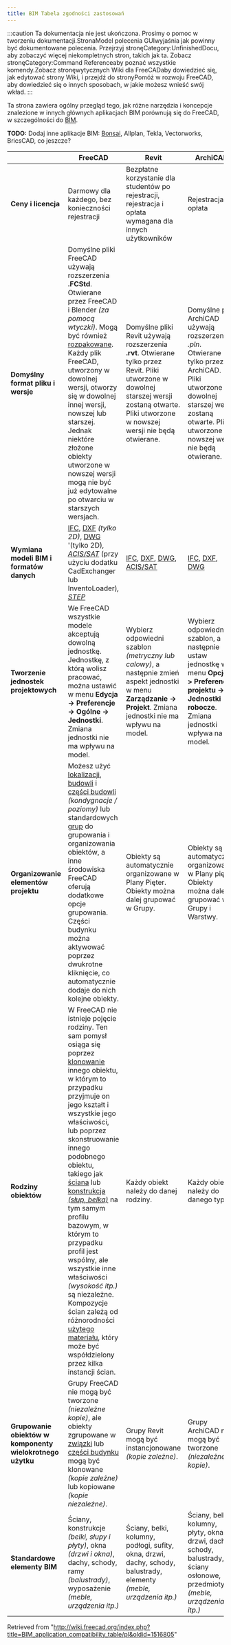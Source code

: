 ```yaml
---
title: BIM Tabela zgodności zastosowań
---
```


:::caution
Ta dokumentacja nie jest ukończona. Prosimy o pomoc w tworzeniu dokumentacji.StronaModel polecenia GUIwyjaśnia jak powinny być dokumentowane polecenia. Przejrzyj stronęCategory:UnfinishedDocu, aby zobaczyć więcej niekompletnych stron, takich jak ta. Zobacz stronęCategory:Command Referenceaby poznać wszystkie komendy.Zobacz stronęwytycznych Wiki dla FreeCADaby dowiedzieć się, jak edytować strony Wiki, i przejdź do stronyPomóż w rozwoju FreeCAD, aby dowiedzieć się o innych sposobach, w jakie możesz wnieść swój wkład.
:::

Ta strona zawiera ogólny przegląd tego, jak różne narzędzia i koncepcje znalezione w innych głównych aplikacjach BIM porównują się do FreeCAD, w szczególności do [BIM](/BIM_Workbench/pl "BIM Workbench/pl").

**TODO:** Dodaj inne aplikacje BIM: [Bonsai](https://bonsaibim.org/), Allplan, Tekla, Vectorworks, BricsCAD, co jeszcze?

|                                                           | FreeCAD                                                                                                                                                                                                                                                                                                                                                                                                                                                                                                                                                                                                                                                                                                                   | Revit                                                                                                                                                                                                         | ArchiCAD                                                                                                                                                                                              |
| --------------------------------------------------------- | ------------------------------------------------------------------------------------------------------------------------------------------------------------------------------------------------------------------------------------------------------------------------------------------------------------------------------------------------------------------------------------------------------------------------------------------------------------------------------------------------------------------------------------------------------------------------------------------------------------------------------------------------------------------------------------------------------------------------- | ------------------------------------------------------------------------------------------------------------------------------------------------------------------------------------------------------------- | ----------------------------------------------------------------------------------------------------------------------------------------------------------------------------------------------------- |
| **Ceny i licencja**                                       | Darmowy dla każdego, bez konieczności rejestracji                                                                                                                                                                                                                                                                                                                                                                                                                                                                                                                                                                                                                                                                         | Bezpłatne korzystanie dla studentów po rejestracji, rejestracja i opłata wymagana dla innych użytkowników                                                                                                     | Rejestracja i opłata                                                                                                                                                                                  |
| **Domyślny format pliku i wersje**                        | Domyślne pliki FreeCAD używają rozszerzenia **.FCStd**. Otwierane przez FreeCAD i Blender _(za pomocą wtyczki)_. Mogą być również [rozpakowane](/File_Format_FCStd/pl "File Format FCStd/pl"). Każdy plik FreeCAD, utworzony w dowolnej wersji, otworzy się w dowolnej innej wersji, nowszej lub starszej. Jednak niektóre złożone obiekty utworzone w nowszej wersji mogą nie być już edytowalne po otwarciu w starszych wersjach.                                                                                                                                                                                                                                                                                       | Domyślne pliki Revit używają rozszerzenia **.rvt**. Otwierane tylko przez Revit. Pliki utworzone w dowolnej starszej wersji zostaną otwarte. Pliki utworzone w nowszej wersji nie będą otwierane.             | Domyślne pliki ArchiCAD używają rozszerzenia _.pln_. Otwierane tylko przez ArchiCAD. Pliki utworzone w dowolnej starszej wersji zostaną otwarte. Pliki utworzone w nowszej wersji nie będą otwierane. |
| **Wymiana modeli BIM i formatów danych**                  | [IFC](https://en.wikipedia.org/wiki/Industry_Foundation_Classes), [DXF](https://en.wikipedia.org/wiki/AutoCAD_DXF) _(tylko 2D)_, [DWG](https://en.wikipedia.org/wiki/.dwg) '(tylko 2D)_, [ACIS/SAT](https://en.wikipedia.org/wiki/ACIS)_ (przy użyciu dodatku CadExchanger lub InventoLoader)_, [STEP](https://en.wikipedia.org/wiki/ISO_10303-21)_                                                                                                                                                                                                                                                                                                                                                                       | [IFC](https://en.wikipedia.org/wiki/Industry_Foundation_Classes), [DXF](https://en.wikipedia.org/wiki/AutoCAD_DXF), [DWG](https://en.wikipedia.org/wiki/.dwg), [ACIS/SAT](https://en.wikipedia.org/wiki/ACIS) | [IFC](https://en.wikipedia.org/wiki/Industry_Foundation_Classes), [DXF](https://en.wikipedia.org/wiki/AutoCAD_DXF), [DWG](https://en.wikipedia.org/wiki/.dwg)                                         |
| **Tworzenie jednostek projektowych**                      | We FreeCAD wszystkie modele akceptują dowolną jednostkę. Jednostkę, z którą wolisz pracować, można ustawić w menu **Edycja -> Preferencje -> Ogólne -> Jednostki**. Zmiana jednostki nie ma wpływu na model.                                                                                                                                                                                                                                                                                                                                                                                                                                                                                                              | Wybierz odpowiedni szablon _(metryczny lub calowy)_, a następnie zmień aspekt jednostki w menu **Zarządzanie -> Projekt**. Zmiana jednostki nie ma wpływu na model.                                           | Wybierz odpowiedni szablon, a następnie ustaw jednostkę w menu **Opcje -> Preferencje projektu -> Jednostki robocze**. Zmiana jednostki wpływa na model.                                              |
| **Organizowanie elementów projektu**                      | Możesz użyć [lokalizacji](/Arch_Site/pl "Arch Site/pl"), [budowli](/Arch_Building/pl "Arch Building/pl") i [części budowli](/Arch_BuildingPart/pl "Arch BuildingPart/pl") _(kondygnacje / poziomy)_ lub standardowych [grup](/Std_Group/pl "Std Group/pl") do grupowania i organizowania obiektów, a inne środowiska FreeCAD oferują dodatkowe opcje grupowania. Części budynku można aktywować poprzez dwukrotne kliknięcie, co automatycznie dodaje do nich kolejne obiekty.                                                                                                                                                                                                                                            | Obiekty są automatycznie organizowane w Plany Pięter. Obiekty można dalej grupować w Grupy.                                                                                                                   | Obiekty są automatycznie organizowane w Plany pięter. Obiekty można dalej grupować w Grupy i Warstwy.                                                                                                 |
| **Rodziny obiektów**                                      | W FreeCAD nie istnieje pojęcie rodziny. Ten sam pomysł osiąga się poprzez [klonowanie](/Draft_Clone/pl "Draft Clone/pl") innego obiektu, w którym to przypadku przyjmuje on jego kształt i wszystkie jego właściwości, lub poprzez skonstruowanie innego podobnego obiektu, takiego jak [ściana](/Arch_Wall/pl "Arch Wall/pl") lub [konstrukcja _(słup, belka)_](/Arch_Structure/pl "Arch Structure/pl") na tym samym profilu bazowym, w którym to przypadku profil jest wspólny, ale wszystkie inne właściwości _(wysokość itp.)_ są niezależne. Kompozycje ścian zależą od różnorodności [użytego materiału](/Arch_MultiMaterial/pl "Arch MultiMaterial/pl"), który może być współdzielony przez kilka instancji ścian. | Każdy obiekt należy do danej rodziny.                                                                                                                                                                         | Każdy obiekt należy do danego typu.                                                                                                                                                                   |
| **Grupowanie obiektów w komponenty wielokrotnego użytku** | Grupy FreeCAD nie mogą być tworzone _(niezależne kopie)_, ale obiekty zgrupowane w [związki](/Part_Compound/pl "Part Compound/pl") lub [części budynku](/Arch_BuildingPart/pl "Arch BuildingPart/pl") mogą być klonowane _(kopie zależne)_ lub kopiowane _(kopie niezależne)_.                                                                                                                                                                                                                                                                                                                                                                                                                                            | Grupy Revit mogą być instancjonowane _(kopie zależne)_.                                                                                                                                                       | Grupy ArchiCAD nie mogą być tworzone _(niezależne kopie)_.                                                                                                                                            |
| **Standardowe elementy BIM**                              | Ściany, konstrukcje _(belki, słupy i płyty)_, okna _(drzwi i okna)_, dachy, schody, ramy _(balustrady)_, wyposażenie _(meble, urządzenia itp.)_                                                                                                                                                                                                                                                                                                                                                                                                                                                                                                                                                                           | Ściany, belki, kolumny, podłogi, sufity, okna, drzwi, dachy, schody, balustrady, elementy _(meble, urządzenia itp.)_                                                                                          | Ściany, belki, kolumny, płyty, okna, drzwi, dachy, schody, balustrady, ściany osłonowe, przedmioty _(meble, urządzenia itp.)_                                                                         |

Retrieved from "<http://wiki.freecad.org/index.php?title=BIM_application_compatibility_table/pl&oldid=1516805>"

